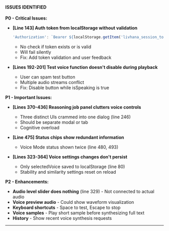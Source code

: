 #### ISSUES IDENTIFIED

**P0 - Critical Issues:**

- **[Line 143] Auth token from localStorage without validation**

  ```javascript
  'Authorization': `Bearer ${localStorage.getItem('livhana_session_token')}`
  ```

  - No check if token exists or is valid
  - Will fail silently
  - Fix: Add token validation and user feedback

- **[Lines 192-201] Test voice function doesn't disable during playback**
  - User can spam test button
  - Multiple audio streams conflict
  - Fix: Disable button while isSpeaking is true

**P1 - Important Issues:**

- **[Lines 370-436] Reasoning job panel clutters voice controls**
  - Three distinct UIs crammed into one dialog (line 246)
  - Should be separate modal or tab
  - Cognitive overload

- **[Line 475] Status chips show redundant information**
  - Voice Mode status shown twice (line 480, 493)

- **[Lines 323-364] Voice settings changes don't persist**
  - Only selectedVoice saved to localStorage (line 80)
  - Stability and similarity settings reset on reload

**P2 - Enhancements:**

- **Audio level slider does nothing** (line 329) - Not connected to actual audio
- **Voice preview audio** - Could show waveform visualization
- **Keyboard shortcuts** - Space to test, Escape to stop
- **Voice samples** - Play short sample before synthesizing full text
- **History** - Show recent voice synthesis requests

---
